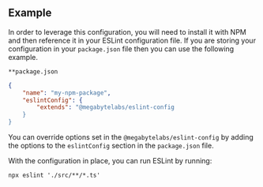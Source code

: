 ## Example

In order to leverage this configuration, you will need to install it with NPM and then reference it in your ESLint configuration file. If you are storing your configuration in your `package.json` file then you can use the following example.

`**package.json`

```json
{
    "name": "my-npm-package",
    "eslintConfig": {
        "extends": "@megabytelabs/eslint-config
    }
}
```

You can override options set in the `@megabytelabs/eslint-config` by adding the options to the `eslintConfig` section in the `package.json` file.

With the configuration in place, you can run ESLint by running:

```shell
npx eslint './src/**/*.ts'
```
